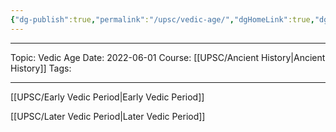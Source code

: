 ```yaml
---
{"dg-publish":true,"permalink":"/upsc/vedic-age/","dgHomeLink":true,"dgPassFrontmatter":false}
---
```


---

Topic: Vedic Age
Date: 2022-06-01
Course: [[UPSC/Ancient History|Ancient History]]
Tags: 

---



[[UPSC/Early Vedic Period|Early Vedic Period]]


[[UPSC/Later Vedic Period|Later Vedic Period]]




